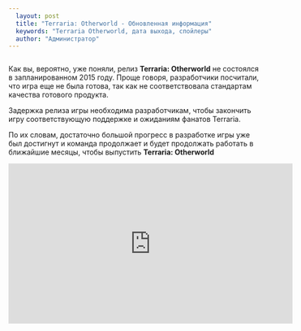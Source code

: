 ```yaml
---
  layout: post
  title: "Terraria: Otherworld - Обновленная информация"
  keywords: "Terraria Otherworld, дата выхода, спойлеры"
  author: "Администратор"
---
```


<div align="center"><img src="{{site.baseurl}}images/posts/TOW-Logo-Small.png" alt="" /></div>

Как вы, вероятно, уже поняли, релиз <b>Terraria: Otherworld</b> не состоялся в запланированном 2015 году. Проще говоря, разработчики посчитали, что игра еще не была готова, так как не соответствовала стандартам качества готового продукта.

Задержка релиза игры необходима разработчикам, чтобы закончить игру соответствующую поддержке и ожиданиям фанатов Terraria.

По их словам, достаточно большой прогресс в разработке игры уже был достигнут и команда продолжает и будет продолжать работать в ближайшие месяцы, чтобы выпустить <b>Terraria: Otherworld</b>

<iframe width="560" height="315" src="https://www.youtube.com/embed/ydX8dISSwqc" frameborder="0" allowfullscreen></iframe>
